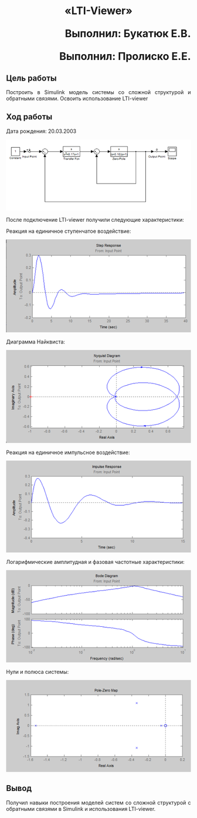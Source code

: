 <h1 align = "center">«LTI-Viewer»</a>

<p align = "right">
Выполнил: Букатюк Е.В. 
</p>

<p align = "right">
Выполнил: Пролиско Е.Е.  
</p>

## **Цель работы**

<p align = "justify">
Пoстроить в Simulink модель системы со сложной структурой и обратными связями. Освоить использование LTI-viewer
</p>

## **Ход работы**

<p align = "justify">
Дата рождения: 20.03.2003
</p>

![](images/1.png)  

<p align = "justify">
После подключение LTI-viewer получили следующие характеристики:
</p>  

<p align = "justify">
Реакция на единичное ступенчатое воздействие:
</p>  

![](images/2.png)  

Диаграмма Найквиста:  

![](images/3.png)  

<p align = "justify">
Реакция на единичное импульсное воздействие:
</p>

![](images/4.png)

<p align = "justify">
Логарифмические амплитудная и фазовая частотные характеристики:
</p>

![](images/5.png)

<p align = "justify">
Нули и полюса системы:
</p>

![](images/6.png)


## **Вывод**
<p align = "justify">
Получил навыки построения моделей систем со сложной структурой с обратными связями в Simulink и использования LTI-viewer.
</p>
